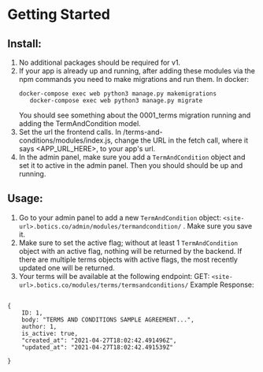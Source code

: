 # Getting Started

## Install:

1. No additional packages should be required for v1.
2. If your app is already up and running, after adding these modules via the npm commands you need to make migrations
   and run them. In docker:
   ```
   docker-compose exec web python3 manage.py makemigrations
      docker-compose exec web python3 manage.py migrate
   ```
   You should see something about the 0001_terms migration running and adding the TermAndCondition model.
3. Set the url the frontend calls. In /terms-and-conditions/modules/index.js, change the URL in the fetch call, where it
   says <APP_URL_HERE>, to your app's url.
4. In the admin panel, make sure you add a `TermAndCondition` object and set it to active in the admin panel. Then you
   should should be up and running.

## Usage:

1. Go to your admin panel to add a new `TermAndCondition` object: `<site-url>.botics.co/admin/modules/termandcondition/`
   . Make sure you save it.
2. Make sure to set the active flag; without at least 1 `TermAndCondition` object with an active flag, nothing will be
   returned by the backend. If there are multiple terms objects with active flags, the most recently updated one will be
   returned.
3. Your terms will be available at the following endpoint:
   GET: `<site-url>.botics.co/modules/terms/termsandconditions/`
   Example Response:

```

{
	ID: 1,
	body: "TERMS AND CONDITIONS SAMPLE AGREEMENT...",
	author: 1,
	is_active: true,
	"created_at": "2021-04-27T18:02:42.491496Z",
	"updated_at": "2021-04-27T18:02:42.491539Z"

}


```
